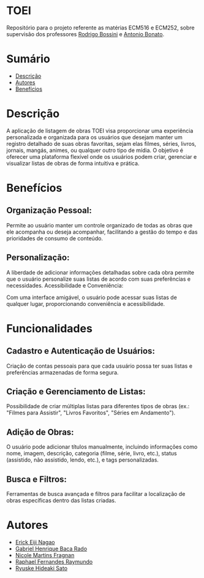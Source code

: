 # TOEI
Repositório para o projeto referente as matérias ECM516 e ECM252, sobre supervisão dos professores [Rodrigo Bossini](https://github.com/professorbossini) e [Antonio Bonato](https://github.com/asbonato).

# Sumário

- [Descrição](#Descrição)
- [Autores](#Autores)
- [Benefícios](#Benefícios)

# Descrição 

A aplicação de listagem de obras TOEI visa proporcionar uma experiência personalizada e organizada para os usuários que desejam manter um registro detalhado de suas obras favoritas, sejam elas filmes, séries, livros, jornais, mangás, animes, ou qualquer outro tipo de mídia. O objetivo é oferecer uma plataforma flexível onde os usuários podem criar, gerenciar e visualizar listas de obras de forma intuitiva e prática.

# Benefícios

## Organização Pessoal:

Permite ao usuário manter um controle organizado de todas as obras que ele acompanha ou deseja acompanhar, facilitando a gestão do tempo e das prioridades de consumo de conteúdo.

## Personalização:

A liberdade de adicionar informações detalhadas sobre cada obra permite que o usuário personalize suas listas de acordo com suas preferências e necessidades.
Acessibilidade e Conveniência:

Com uma interface amigável, o usuário pode acessar suas listas de qualquer lugar, proporcionando conveniência e acessibilidade.

# Funcionalidades

## Cadastro e Autenticação de Usuários:

Criação de contas pessoais para que cada usuário possa ter suas listas e preferências armazenadas de forma segura.

## Criação e Gerenciamento de Listas:

Possibilidade de criar múltiplas listas para diferentes tipos de obras (ex.: "Filmes para Assistir", "Livros Favoritos", "Séries em Andamento").

## Adição de Obras:

O usuário pode adicionar títulos manualmente, incluindo informações como nome, imagem, descrição, categoria (filme, série, livro, etc.), status (assistido, não assistido, lendo, etc.), e tags personalizadas.

## Busca e Filtros:

Ferramentas de busca avançada e filtros para facilitar a localização de obras específicas dentro das listas criadas.

# Autores

- [Erick Eiji Nagao](https://github.com/ErickNagao)
- [Gabriel Henrique Baca Rado](https://github.com/Gabriel-HBR)
- [Nicole Martins Fragnan](https://github.com/nicmf)
- [Raphael Fernandes Raymundo](https://github.com/RaphaelRAY)
- [Ryuske Hideaki Sato](https://github.com/Dragonrhs)
